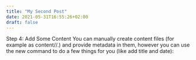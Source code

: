 ```yaml
---
title: "My Second Post"
date: 2021-05-31T16:55:26+02:00
draft: false
---
```


Step 4: Add Some Content 
You can manually create content files (for example as content/<CATEGORY>/<FILE>.<FORMAT>) and provide metadata in them, however you can use the new command to do a few things for you (like add title and date):

